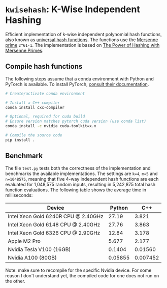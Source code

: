 <!--
Software License
Commercial reservation

This License governs use of the accompanying Software, and your use of the Software constitutes acceptance of this license.

You may use this Software for any non-commercial purpose, subject to the restrictions in this license. Some purposes which can be non-commercial are teaching, academic research, and personal experimentation. 

You may not use or distribute this Software or any derivative works in any form for any commercial purpose. Examples of commercial purposes would be running business operations, licensing, leasing, or selling the Software, or distributing the Software for use with commercial products. 

You may modify this Software and distribute the modified Software for non-commercial purposes; however, you may not grant rights to the Software or derivative works that are broader than those provided by this License. For example, you may not distribute modifications of the Software under terms that would permit commercial use, or under terms that purport to require the Software or derivative works to be sublicensed to others.

You agree:

1. Not remove any copyright or other notices from the Software.

2. That if you distribute the Software in source or object form, you will include a verbatim copy of this license.

3. That if you distribute derivative works of the Software in source code form you do so only under a license that includes all of the provisions of this License, and if you distribute derivative works of the Software solely in object form you do so only under a license that complies with this License.

4. That if you have modified the Software or created derivative works, and distribute such modifications or derivative works, you will cause the modified files to carry prominent notices so that recipients know that they are not receiving the original Software. Such notices must state: (i) that you have changed the Software; and (ii) the date of any changes.

5. THAT THIS PRODUCT IS PROVIDED BY THE COPYRIGHT HOLDERS AND CONTRIBUTORS "AS IS" AND ANY EXPRESS OR IMPLIED WARRANTIES, INCLUDING, BUT NOT LIMITED TO, THE IMPLIED WARRANTIES OF MERCHANTABILITY AND FITNESS FOR A PARTICULAR PURPOSE ARE DISCLAIMED. IN NO EVENT SHALL THE COPYRIGHT OWNER OR CONTRIBUTORS BE LIABLE FOR ANY DIRECT, INDIRECT, INCIDENTAL, SPECIAL, EXEMPLARY, OR CONSEQUENTIAL DAMAGES (INCLUDING, BUT NOT LIMITED TO, PROCUREMENT OF SUBSTITUTE GOODS OR SERVICES; LOSS OF USE, DATA, OR PROFITS; OR BUSINESS INTERRUPTION) HOWEVER CAUSED AND ON ANY THEORY OF LIABILITY, WHETHER IN CONTRACT, STRICT LIABILITY, OR TORT (INCLUDING NEGLIGENCE OR OTHERWISE) ARISING IN ANY WAY OUT OF THE USE OF THIS PRODUCT, EVEN IF ADVISED OF THE POSSIBILITY OF SUCH DAMAGE. YOU MUST PASS THIS LIMITATION OF LIABILITY ON WHENEVER YOU DISTRIBUTE THE SOFTWARE OR DERIVATIVE WORKS.

6. That if you sue anyone over patents that you think may apply to the Software or anyone's use of the Software, your license to the Software ends automatically.

7. That your rights under the License end automatically if you breach it in any way.

8. UC Irvine and The Regents of the University of California reserves all rights not expressly granted to you in this license.

To obtain a commercial license to this software, please contact:
UCI Beall Applied Innovation
Attn: Director, Research Translation Group
5270 California Ave, Suite 100
Irvine, CA 92697
Website: innovation.uci.edu
Phone: 949-824-COVE (2683) 
Email: cove@uci.edu

Standard BSD License

<OWNER> = The Regents of the University of California
<ORGANIZATION> = University of California, Irvine
<YEAR> = 2020

Copyright (c) <2020>, The Regents of the University of California
All rights reserved.

Redistribution and use in source and binary forms, with or without modification, are permitted provided that the following conditions are met:

1. Redistributions of source code must retain the above copyright notice, this list of conditions and the following disclaimer.

2. Redistributions in binary form must reproduce the above copyright notice, this list of conditions and the following disclaimer in the documentation and/or other materials provided with the distribution.

3. Neither the name of The Regents of the University of California or the University of California, Irvine, nor the names of its contributors, may be used to endorse or promote products derived from this software without specific prior written permission.

THIS SOFTWARE IS PROVIDED BY THE COPYRIGHT HOLDERS AND CONTRIBUTORS "AS IS" AND ANY EXPRESS OR IMPLIED WARRANTIES, INCLUDING, BUT NOT LIMITED TO, THE IMPLIED WARRANTIES OF MERCHANTABILITY AND FITNESS FOR A PARTICULAR PURPOSE ARE DISCLAIMED. IN NO EVENT SHALL THE COPYRIGHT OWNER OR CONTRIBUTORS BE LIABLE FOR ANY DIRECT, INDIRECT, INCIDENTAL, SPECIAL, EXEMPLARY, OR CONSEQUENTIAL DAMAGES (INCLUDING, BUT NOT LIMITED TO, PROCUREMENT OF SUBSTITUTE GOODS OR SERVICES; LOSS OF USE, DATA, OR PROFITS; OR BUSINESS INTERRUPTION) HOWEVER CAUSED AND ON ANY THEORY OF LIABILITY, WHETHER IN CONTRACT, STRICT LIABILITY, OR TORT (INCLUDING NEGLIGENCE OR OTHERWISE) ARISING IN ANY WAY OUT OF THE USE OF THIS SOFTWARE, EVEN IF ADVISED OF THE POSSIBILITY OF SUCH DAMAGE.
-->
# `kwisehash`: K-Wise Independent Hashing

Efficient implementation of k-wise independent polynomial hash functions, also known as [universal hash functions](https://en.wikipedia.org/wiki/Universal_hashing). The functions use the [Mersenne prime](http://en.wikipedia.org/wiki/Mersenne_prime) `2^61-1`. The implementation is based on [The Power of Hashing with Mersenne Primes](https://arxiv.org/abs/2008.08654).

## Compile hash functions

The following steps assume that a conda environment with Python and PyTorch is available. To install PyTorch, [consult their documentation](https://pytorch.org/get-started/locally/).

```bash
# Create/activate conda environment

# Install a C++ compiler
conda install cxx-compiler

# Optional, required for cuda build 
# Ensure version matches pytorch cuda version (use conda list)
conda install -c nvidia cuda-toolkit=x.x

# Compile the source code
pip install . 
```


## Benchmark

The file `test.py` tests both the correctness of the implementation and benchmarks the available implementations. The settings are `k=4`, `m=5` and `n=1048575`, meaning that five 4-way independent hash functions are each evaluated for 1,048,575 random inputs, resulting in 5,242,875 total hash function evaluations. The following table shows the average time in milliseconds:

| Device | Python | C++ |
| --- | --- | --- |
| Intel Xeon Gold 6240R CPU @ 2.40GHz | 27.19 | 3.821 |
| Intel Xeon Gold 6148 CPU @ 2.40GHz | 27.76 | 3.863 |
| Intel Xeon Gold 6326 CPU @ 2.90GHz | 12.84 | 3.178 |
| Apple M2 Pro | 5.677 | 2.177 |
| Nvidia Tesla V100 (16GB) | 0.1404 | 0.01560 |
| Nvidia A100 (80GB) | 0.05855 | 0.007452 |


Note: make sure to recompile for the specific Nvidia device. For some reason I don't understand yet, the compiled code for one does not run on the other.
